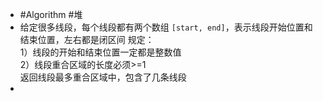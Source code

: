 - #Algorithm #堆
- 给定很多线段，每个线段都有两个数组 `[start, end]`，表示线段开始位置和结束位置，左右都是闭区间
  规定：  
  1）线段的开始和结束位置一定都是整数值  
  2）线段重合区域的长度必须>=1  
  返回线段最多重合区域中，包含了几条线段
-
